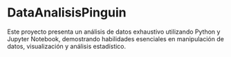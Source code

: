 # DataAnalisisPinguin
Este proyecto presenta un análisis de datos exhaustivo utilizando Python y Jupyter Notebook, demostrando habilidades esenciales en manipulación de datos, visualización y análisis estadístico.
